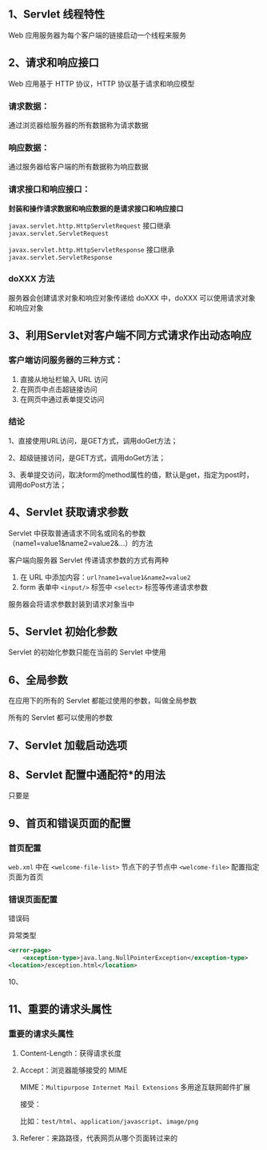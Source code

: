## 1、Servlet 线程特性

Web 应用服务器为每个客户端的链接启动一个线程来服务





## 2、请求和响应接口

Web 应用基于 HTTP 协议，HTTP 协议基于请求和响应模型

### 请求数据：

通过浏览器给服务器的所有数据称为请求数据

### 响应数据：

通过服务器给客户端的所有数据称为响应数据

### 请求接口和响应接口：

**封装和操作请求数据和响应数据的是请求接口和响应接口**

`javax.servlet.http.HttpServletRequest` 接口继承 `javax.servlet.ServletRequest`

`javax.servlet.http.HttpServletResponse` 接口继承 `javax.servlet.ServletResponse`

### doXXX 方法

服务器会创建请求对象和响应对象传递给 doXXX 中，doXXX 可以使用请求对象和响应对象





## 3、利用Servlet对客户端不同方式请求作出动态响应

### 客户端访问服务器的三种方式：

1. 直接从地址栏输入 URL 访问
2. 在网页中点击超链接访问
3. 在网页中通过表单提交访问

### 结论

1、直接使用URL访问，是GET方式，调用doGet方法；

2、超级链接访问，是GET方式，调用doGet方法；

3、表单提交访问，取决form的method属性的值，默认是get，指定为post时，调用doPost方法；





## 4、Servlet 获取请求参数

Servlet 中获取普通请求不同名或同名的参数（name1=value1&name2=value2&...）的方法



客户端向服务器 Servlet 传递请求参数的方式有两种

1. 在 URL 中添加内容：`url?name1=value1&name2=value2`
2. form 表单中 `<input/>` 标签中 `<select>` 标签等传递请求参数



服务器会将请求参数封装到请求对象当中





## 5、Servlet 初始化参数



Servlet 的初始化参数只能在当前的 Servlet 中使用

## 6、全局参数

在应用下的所有的 Servlet 都能过使用的参数，叫做全局参数

所有的 Servlet 都可以使用的参数



## 7、Servlet 加载启动选项





## 8、Servlet 配置中通配符*的用法



只要是





## 9、首页和错误页面的配置

### 首页配置

`web.xml` 中在 `<welcome-file-list>` 节点下的子节点中 `<welcome-file>` 配置指定页面为首页

### 错误页面配置

错误码



异常类型

~~~xml
<error-page>
	<exception-type>java.lang.NullPointerException</exception-type>
<location>/exception.html</location>
~~~





10、



## 11、重要的请求头属性



### 重要的请求头属性

1. Content-Length：获得请求长度

2. Accept：浏览器能够接受的 MIME

   MIME：`Multipurpose Internet Mail Extensions` 多用途互联网邮件扩展

   接受：

   比如：`test/html`、`application/javascript`、`image/png`

3. Referer：来路路径，代表网页从哪个页面转过来的